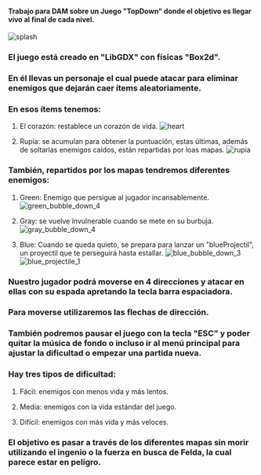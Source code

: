
#### Trabajo para DAM sobre un Juego "TopDown" donde el objetivo es llegar vivo al final de cada nivel.
![splash](https://github.com/RichardMartAgu/FeldaTheOriginalGame/assets/125735052/f79f3a3d-37ff-44fd-89cc-3f0e4eea8b02)

### El juego está creado en "LibGDX" con físicas "Box2d". 

### En él llevas un personaje el cual puede atacar para eliminar enemigos que dejarán caer ítems aleatoriamente.

### En esos ítems tenemos:
1. El corazón: restablece un corazón de vida.
![heart](https://github.com/RichardMartAgu/FeldaTheOriginalGame/assets/125735052/60df1b23-f28c-4053-aca9-958acded3c43)

2. Rupia: se acumulan para obtener la puntuación, estas últimas, además de soltarlas enemigos caídos, están repartidas por loas mapas.
![rupia](https://github.com/RichardMartAgu/FeldaTheOriginalGame/assets/125735052/4f57c38b-5f3e-4445-bef7-487f03cb6c84)

### También, repartidos por los mapas tendremos diferentes enemigos:
1. Green: Enemigo que persigue al jugador incansablemente.
![green_bubble_down_4](https://github.com/RichardMartAgu/FeldaTheOriginalGame/assets/125735052/f4396c27-886b-4c5c-bf3a-70d64570174b)

2. Gray: se vuelve invulnerable cuando se mete en su burbuja.
![gray_bubble_down_4](https://github.com/RichardMartAgu/FeldaTheOriginalGame/assets/125735052/50e1e6ed-d7fb-4919-adf3-6785487fc100)

3. Blue: Cuando se queda quieto, se prepara para lanzar un "blueProjectil", un proyectil que te perseguirá hasta estallar.
![blue_bubble_down_3](https://github.com/RichardMartAgu/FeldaTheOriginalGame/assets/125735052/07d18a20-6600-43af-800b-bfafa98de5d4)
![blue_projectile_1](https://github.com/RichardMartAgu/FeldaTheOriginalGame/assets/125735052/820d5a0d-2db5-4a8b-b387-8cfd1a2408e6)

### Nuestro jugador podrá moverse en 4 direcciones y atacar en ellas con su espada apretando la tecla barra espaciadora.

### Para moverse utilizaremos las flechas de dirección.

### También podremos pausar el juego con la tecla "ESC" y poder quitar la música de fondo o incluso ir al menú principal para ajustar la dificultad o empezar una partida nueva.

### Hay tres tipos de dificultad:

1. Fácil: enemigos con menos vida y más lentos.
  
2. Media: enemigos con la vida estándar del juego.
  
3. Difícil: enemigos con más vida y más veloces. 

### El objetivo es pasar a través de los diferentes mapas sin morir utilizando el ingenio o la fuerza en busca de Felda, la cual parece estar en peligro.
